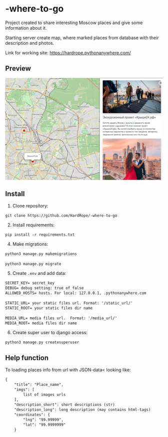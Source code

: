 # -where-to-go

Project created to share interesting Moscow places and give some information about it. 

Starting server create map, where marked places from database with their description and photos.

Link for working site: https://hardrope.pythonanywhere.com/

## Preview

![img.png](static/images/site_preview.png)

## Install

 1. Clone repository:

```commandline
git clone https://github.com/HardRope/-where-to-go
```

 2. Install requirements:

```commandline
pip install -r requirements.txt
```

 4. Make migrations:

```commandline
python3 manage.py makemigrations

python3 manage.py migrate
```

 5. Create `.env` and add data:

```commandline
SECRET_KEY= secret_key
DEBUG= debug setting: true of false
ALLOWED_HOSTS= hosts. For local: 127.0.0.1, .pythonanywhere.com

STATIC_URL= your static files url. Format: '/static_url/'
STATIC_ROOT= your static files dir name

MEDIA_URL= media files url.  Format: '/media_url/'
MEDIA_ROOT= media files dir name
```

 6. Create super user to django access:

```commandline
python3 manage.py createsuperuser
```

## Help function

To loading places info from url with JSON-data< looking like:

```commandline
{
    "title": "Place_name",
    "imgs": [
        list of images urls
    ],
    "description_short": short descriptions (str)
    "description_long": long description (may contains html-tags)
    "coordinates": {
        "lng": "99.99999",
        "lat": "99.9999999"
    }
```
